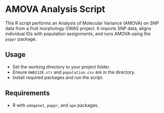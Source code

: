 # AMOVA Analysis Script
This R script performs an Analysis of Molecular Variance (AMOVA) on SNP data from a fruit morphology GWAS project. It imports SNP data, aligns individual IDs with population assignments, and runs AMOVA using the `poppr` package.

## Usage
- Set the working directory to your project folder.
- Ensure `GWAS128.str` and `population.csv` are in the directory.
- Install required packages and run the script.

## Requirements
- R with `adegenet`, `poppr`, and `ape` packages.

